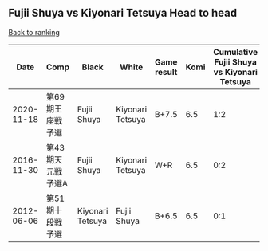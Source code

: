## Fujii Shuya vs Kiyonari Tetsuya Head to head

[Back to ranking](../../index.md)




| **Date** | **Comp** | **Black** | **White** | **Game result** | **Komi** | **Cumulative Fujii Shuya vs Kiyonari Tetsuya** | **Fujii Shuya streak** | **Kiyonari Tetsuya streak** | 
| --- | --- | --- | --- | --- | --- | --- | --- | --- |
| 2020-11-18 | 第69期王座戦予選 | Fujii Shuya | Kiyonari Tetsuya | B+7.5 | 6.5 | 1:2 | 1 | 0 | 
| 2016-11-30 | 第43期天元戦予選A | Fujii Shuya | Kiyonari Tetsuya | W+R | 6.5 | 0:2 | 0 | 2 | 
| 2012-06-06 | 第51期十段戦予選 | Kiyonari Tetsuya | Fujii Shuya | B+6.5 | 6.5 | 0:1 | 0 | 1 |




